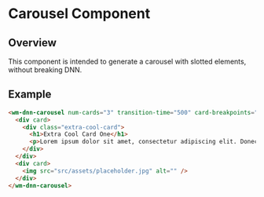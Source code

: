 # Carousel Component

## Overview

This component is intended to generate a carousel with slotted elements, without breaking DNN.

## Example

```html
<wm-dnn-carousel num-cards="3" transition-time="500" card-breakpoints="{'768':1,'1440':2,'3840':3}" controls-style="arrows" no-loop auto-play auto-play-interval="10000">
  <div card>
    <div class="extra-cool-card">
      <h1>Extra Cool Card One</h1>
      <p>Lorem ipsum dolor sit amet, consectetur adipiscing elit. Donec euismod, nisl eu blandit consectetur, nisl nunc euismod nisi, vitae porttitor nisl nunc euismod nisi.</p>
    </div>
  </div>
  <div card>
    <img src="src/assets/placeholder.jpg" alt="" />
  </div>
</wm-dnn-carousel>
```
